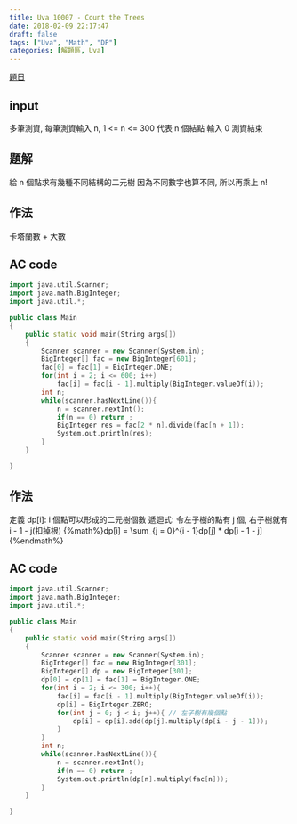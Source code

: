 ```yaml
---
title: Uva 10007 - Count the Trees
date: 2018-02-09 22:17:47
draft: false
tags: ["Uva", "Math", "DP"]
categories: [解題區, Uva]
---
```


[題目](https://uva.onlinejudge.org/index.php?option=com_onlinejudge&Itemid=8&page=show_problem&category=12&problem=948)

## input
多筆測資, 每筆測資輸入 n, 1 <= n <= 300
代表 n 個結點
輸入 0 測資結束

## 題解
給 n 個點求有幾種不同結構的二元樹
因為不同數字也算不同, 所以再乘上 n!

## 作法
卡塔蘭數 + 大數

## AC code
```cpp
import java.util.Scanner;
import java.math.BigInteger;
import java.util.*;

public class Main
{
    public static void main(String args[])
    {
        Scanner scanner = new Scanner(System.in);
        BigInteger[] fac = new BigInteger[601];
        fac[0] = fac[1] = BigInteger.ONE;
        for(int i = 2; i <= 600; i++)
            fac[i] = fac[i - 1].multiply(BigInteger.valueOf(i));
        int n;
        while(scanner.hasNextLine()){
            n = scanner.nextInt();
            if(n == 0) return ;
            BigInteger res = fac[2 * n].divide(fac[n + 1]);
            System.out.println(res);
        }
    }

}
```

## 作法
定義 dp[i]: i 個點可以形成的二元樹個數
遞迴式: 令左子樹的點有 j 個, 右子樹就有 i - 1 - j(扣掉根)
{%math%}dp[i] = \sum_{j = 0}^{i - 1}dp[j] * dp[i - 1 - j]{%endmath%}

## AC code
```cpp
import java.util.Scanner;
import java.math.BigInteger;
import java.util.*;

public class Main
{
    public static void main(String args[])
    {
        Scanner scanner = new Scanner(System.in);
        BigInteger[] fac = new BigInteger[301];
        BigInteger[] dp = new BigInteger[301];
        dp[0] = dp[1] = fac[1] = BigInteger.ONE;
        for(int i = 2; i <= 300; i++){
            fac[i] = fac[i - 1].multiply(BigInteger.valueOf(i));
            dp[i] = BigInteger.ZERO;
            for(int j = 0; j < i; j++){ // 左子樹有幾個點
                dp[i] = dp[i].add(dp[j].multiply(dp[i - j - 1]));
            }
        }
        int n;
        while(scanner.hasNextLine()){
            n = scanner.nextInt();
            if(n == 0) return ;
            System.out.println(dp[n].multiply(fac[n]));
        }
    }

}
```
